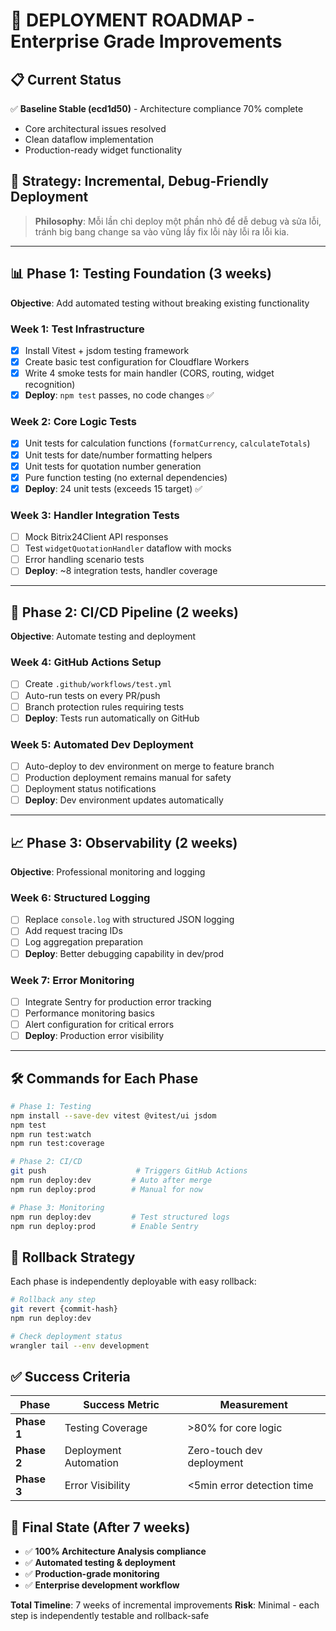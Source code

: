 # 🚀 DEPLOYMENT ROADMAP - Enterprise Grade Improvements

## 📋 Current Status
✅ **Baseline Stable (ecd1d50)** - Architecture compliance 70% complete
- Core architectural issues resolved
- Clean dataflow implementation
- Production-ready widget functionality

## 🎯 Strategy: Incremental, Debug-Friendly Deployment

> **Philosophy**: Mỗi lần chỉ deploy một phần nhỏ để dễ debug và sửa lỗi, tránh big bang change sa vào vũng lầy fix lỗi này lỗi ra lỗi kia.

---

## 📊 Phase 1: Testing Foundation (3 weeks)
**Objective**: Add automated testing without breaking existing functionality

### Week 1: Test Infrastructure
- [x] Install Vitest + jsdom testing framework
- [x] Create basic test configuration for Cloudflare Workers
- [x] Write 4 smoke tests for main handler (CORS, routing, widget recognition)
- [x] **Deploy**: `npm test` passes, no code changes ✅

### Week 2: Core Logic Tests  
- [x] Unit tests for calculation functions (`formatCurrency`, `calculateTotals`)
- [x] Unit tests for date/number formatting helpers  
- [x] Unit tests for quotation number generation
- [x] Pure function testing (no external dependencies)
- [x] **Deploy**: 24 unit tests (exceeds 15 target) ✅

### Week 3: Handler Integration Tests
- [ ] Mock Bitrix24Client API responses
- [ ] Test `widgetQuotationHandler` dataflow with mocks
- [ ] Error handling scenario tests
- [ ] **Deploy**: ~8 integration tests, handler coverage

---

## 🔄 Phase 2: CI/CD Pipeline (2 weeks)
**Objective**: Automate testing and deployment

### Week 4: GitHub Actions Setup
- [ ] Create `.github/workflows/test.yml`
- [ ] Auto-run tests on every PR/push
- [ ] Branch protection rules requiring tests
- [ ] **Deploy**: Tests run automatically on GitHub

### Week 5: Automated Dev Deployment
- [ ] Auto-deploy to dev environment on merge to feature branch
- [ ] Production deployment remains manual for safety
- [ ] Deployment status notifications
- [ ] **Deploy**: Dev environment updates automatically

---

## 📈 Phase 3: Observability (2 weeks)  
**Objective**: Professional monitoring and logging

### Week 6: Structured Logging
- [ ] Replace `console.log` with structured JSON logging
- [ ] Add request tracing IDs
- [ ] Log aggregation preparation
- [ ] **Deploy**: Better debugging capability in dev/prod

### Week 7: Error Monitoring
- [ ] Integrate Sentry for production error tracking  
- [ ] Performance monitoring basics
- [ ] Alert configuration for critical errors
- [ ] **Deploy**: Production error visibility

---

## 🛠️ Commands for Each Phase

```bash
# Phase 1: Testing
npm install --save-dev vitest @vitest/ui jsdom
npm test
npm run test:watch
npm run test:coverage

# Phase 2: CI/CD  
git push                    # Triggers GitHub Actions
npm run deploy:dev         # Auto after merge
npm run deploy:prod        # Manual for now

# Phase 3: Monitoring
npm run deploy:dev         # Test structured logs
npm run deploy:prod        # Enable Sentry
```

## 🔄 Rollback Strategy

Each phase is independently deployable with easy rollback:

```bash
# Rollback any step
git revert {commit-hash}
npm run deploy:dev

# Check deployment status
wrangler tail --env development
```

## ✅ Success Criteria

| Phase | Success Metric | Measurement |
|-------|----------------|-------------|
| **Phase 1** | Testing Coverage | >80% for core logic |
| **Phase 2** | Deployment Automation | Zero-touch dev deployment |
| **Phase 3** | Error Visibility | <5min error detection time |

## 🎯 Final State (After 7 weeks)

- ✅ **100% Architecture Analysis compliance**
- ✅ **Automated testing & deployment**  
- ✅ **Production-grade monitoring**
- ✅ **Enterprise development workflow**

**Total Timeline**: 7 weeks of incremental improvements
**Risk**: Minimal - each step is independently testable and rollback-safe